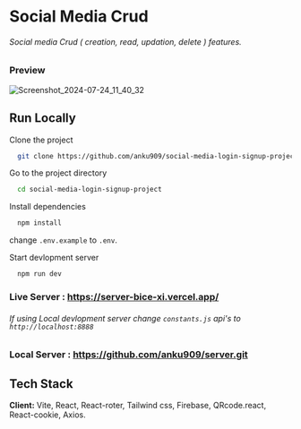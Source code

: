
# Social Media Crud

###### Social media Crud ( creation, read, updation, delete ) features.

### Preview

![Screenshot_2024-07-24_11_40_32](https://github.com/user-attachments/assets/296d72b2-2971-491f-a33b-4cdef6854b5c)

## Run Locally

Clone the project

```bash
  git clone https://github.com/anku909/social-media-login-signup-project.git
```

Go to the project directory

```bash
  cd social-media-login-signup-project
```

Install dependencies

```bash
  npm install
```

change `.env.example` to `.env`.

Start devlopment server

```bash
  npm run dev
```

### Live Server : https://server-bice-xi.vercel.app/

###### If using Local devlopment server change `constants.js` api's to `http://localhost:8888`

### Local Server : https://github.com/anku909/server.git 



## Tech Stack

**Client:** Vite, React, React-roter, Tailwind css, Firebase, QRcode.react, React-cookie, Axios.


